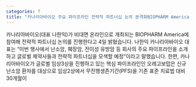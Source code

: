 ```yaml
---
categories: f
title: "카나리아바이오 주요 파이프라인 전략적 파트너십 논의 본격화BIOPHARM America 참여"
---
```

카나리아바이오(대표 나한익)가 비대면 온라인으로 개최되는 BIOPHARM America에 참여해 전략적 파트너십 논의를 진행한다고 4일 밝혔습니다. 나한익 카나리아바이오 대표는 &ldquo;이번 행사에서 난소암, 췌장암, 전이성 유방암 등 회사의 주요 파이프라인을 소개하고 글로벌 제약사들과 전략적 파트너십을 모색할 예정&rdquo;이라고 말했습니다. 한편, 카나리아바이오가 글로벌 임상3상을 진행하고 있는 핵심 파이프라인인 오레고보맙은 신규 난소암 환자를 대상으로 임상2상에서 무진행생존기간(PFS)을 기존 표준 치료법 대비 30개월이